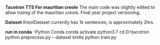 **Tacotron TTS For mauritian creole**
The main code was slightly edited to allow trainig of the mauritian creole. Final year project versioning,

**Dataset**
KreolDataset currently has 1k sentences, is approximately 2hrs.

**run in conda**
   -Python Conda 
   conda activate python3.7
   cd D:\tacotron
   python preprocess.py --dataset kmtts
   python train.py